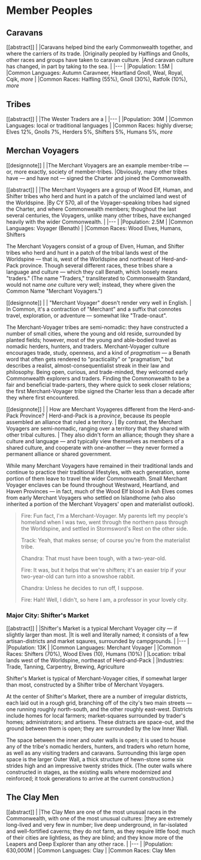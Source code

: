 # Member Peoples

## Caravans

[[abstract]]
|
|Caravans helped bind the early Commonwealth together, and where the carriers of its trade.
|Originally peopled by Halflings and Gnolls, other races and groups have taken to caravan culture.
|And caravan culture has changed, in part by taking to the sea.
|
|---
|
|Population: 1.5M
|
|Common Languages: Autumn Caravneer, Heartland Gnoll, Weal, Royal, Cqik, *more*
|
|Common Races: Halfling (55%), Gnoll (30%), Ratfolk (10%), *more*

## Tribes

[[abstract]]
|
|The Wester Traders are a 
|
|---
|
|Population: 30M
|
|Common Languages: local or traditional languages
|
|Common Races: highly diverse; Elves 12%, Gnolls 7%, Herders 5%, Shifters 5%, Humans 5%, *more*

## Merchan Voyagers

[[designnote]]
|
|The Merchant Voyagers are an example member-tribe — or, more exactly, society of member-tribes.
|Obviously, many other tribes have — and have not — signed the Charter and joined the Commonwealth.

[[abstract]]
|
|The Merchant Voyagers are a group of Wood Elf, Human, and Shifter tribes who herd and hunt in a patch of the unclaimed land west of the Worldspine.
|By CY 570, all of the Voyager-speaking tribes had signed the Charter, and where Commonwealth members; thoughout the last several centuries, the Voyagers, unlike many other tribes, have exchanged heavily with the wider Commonwealth.
|
|---
|
|Population: 2.5M
|
|Common Languages: Voyager (Benath)
|
|Common Races: Wood Elves, Humans, Shifters

The Merchant Voyagers consist of a group of Elven, Human, and Shifter tribes who herd and hunt in a patch of the tribal lands west of the Worldspine — that is, west of the Worldspine and northeast of Herd-and-Pack province.
Though several different races, these tribes share a language and culture — which they call Benath, which loosely means "traders."
(The name "Traders," transliterated to Commonwealth Standard, would not name *one* culture very well; instead, they where given the Common Name "Merchant Voyagers.")

[[designnote]]
|
| "Merchant Voyager" doesn't render very well in English.
| In Common, it's a contraction of "Merchant" and a suffix that connotes travel, exploration, or adventure — somewhat like "Trade-onaut".

The Merchant-Voyager tribes are semi-nomadic: they have constructed a number of small cities, where the young and old reside, surrounded by planted fields; however, most of the young and able-bodied travel as nomadic herders, hunters, and traders.
Merchant-Voyager culture encourages trade, study, openness, and a kind of *pragmatism* — a Benath word that often gets rendered to "practicality" or "pragmatism," but describes a realist, almost-consequentialist streak in their law and philosophy.
Being open, curious, and trade-minded, they welcomed early Commonwealth explorers and traders.
Finding the Commonwealth to be a fair and beneficial trade-parters, they where quick to seek closer relations; the first Merchant-Voyager tribe signed the Charter less than a decade after they where first encountered.

[[designnote]]
|
| How are Merchant Voyageres different from the Herd-and-Pack Province?
| Herd-and-Pack is a *province*, because its people assembled an alliance that ruled a territory.
| By contrast, the Merchant Voyagers are semi-nomadic, ranging over a territory that they shared with other tribal cultures.
| They also didn't form an alliance; though they share a culture and language — and typically view themselves as members of a shared culture, and cooperate with one-another — they never formed a permanent alliance or shared government.

While many Merchant Voyagers have remained in their traditional lands and continue to practice their traditional lifestyles, with each generation, some portion of them leave to travel the wider Commonwealth.
Small Merchant Voyager enclaves can be found throughout Westward, Heartland, and Haven Provinces — in fact, much of the Wood Elf blood in Ash Elves comes from early Merchant Voyagers who settled on Islandhome (who also inherited a portion of the Merchant Voyagers' open and materialist outlook).

> Fire: Fun fact, I'm a Merchant-Voyager.
> My parents left my people's homeland when I was two, went through the northern pass through the Worldspine, and settled in Stormsword's Rest on the other side.
>
> Track: Yeah, that makes sense; of course you're from the materialist tribe.
>
> Chandra: That must have been tough, with a two-year-old.
>
> Fire: It was, but it helps that we're shifters; it's an easier trip if your two-year-old can turn into a snowshoe rabbit.
>
> Chandra: Unless he decides to run off, I suppose.
>
> Fire: Hah!  Well, I didn't, so here I am, a professor in your lovely city.

### Major City: Shifter's Market

[[abstract]]
|
|Shifter's Market is a typical Merchant Voyager city — if slightly larger than most.
|It is well and literally named; it consists of a few artisan-districts and market sqaures, surrounded by campgrounds.
|
|---
|
|Population: 13K
|
|Common Languages: Merchant Voyager
|
|Common Races: Shifters (70%), Wood Elves (10), Humans (10%)
|
|Location: tribal lands west of the Worldspine, northeast of Herd-and-Pack
|
|Industries: Trade, Tanning, Carpentry, Brewing, Agriculture

Shifter's Market is typical of Merchant-Voyager cities, if somewhat larger than most, constructed by a Shifter tribe of Merchant Voyagers.

At the center of Shifter's Market, there are a number of irregular districts, each laid out in a rough grid, branching off of the city's two main streets — one running roughly north-south, and the other roughly east-west.
Districts include homes for local farmers; market-squares surrounded by trader's homes; administrators; and artisens.
These distracts are space-out, and the ground between them is open; they are surrounded by the low Inner Wall.

The space between the inner and outer walls is open; it is used to house any of the tribe's nomadic herders, hunters, and traders who return home, as well as any visiting traders and caravans.
Surrounding this large open space is the larger Outer Wall, a thick structure of hewn-stone some six strides high and an impressive twenty strides thick.
(The outer walls where constructed in stages, as the existing walls where modernized and reinforced; it took generations to arrive at the current construction.)

## The Clay Men

[[abstract]]
|
|The Clay Men are one of the most unusual races in the Commonwealth, with one of the most unusual cultures: |they are extremely long-lived and very few in number; live deep underground, in far-isolated and well-fortified caverns; they do not farm, as they require little food; much of their cities are lightless, as they are blind; and they know more of the Leapers and Deep Explorer than any other race. 
|
|---
|
|Population: 630,000M
|
|Common Languages: Clay
|
|Common Races: Clay Men
